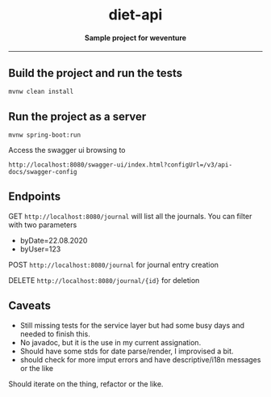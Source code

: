 


<h1 align="center">diet-api</h1>

<h4 align="center">
	Sample project for weventure
</h4>

***


## Build the project and run the tests

`mvnw clean install`

## Run the project as a server

`mvnw spring-boot:run`

Access the swagger ui browsing to

`http://localhost:8080/swagger-ui/index.html?configUrl=/v3/api-docs/swagger-config`


## Endpoints

GET `http://localhost:8080/journal` will list all the journals. You can filter with two parameters
* byDate=22.08.2020
* byUser=123

POST `http://localhost:8080/journal` for journal entry creation

DELETE `http://localhost:8080/journal/{id}` for deletion


## Caveats

* Still missing tests for the service layer but had some busy days and needed to finish this.
* No javadoc, but it is the use in my current assignation.
* Should have some stds for date parse/render, I improvised a bit.
* should check for more imput errors and have descriptive/i18n messages or the like

Should iterate on the thing, refactor or the like.